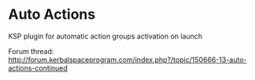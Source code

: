 # Auto Actions
KSP plugin for automatic action groups activation on launch

Forum thread: http://forum.kerbalspaceprogram.com/index.php?/topic/150666-13-auto-actions-continued
